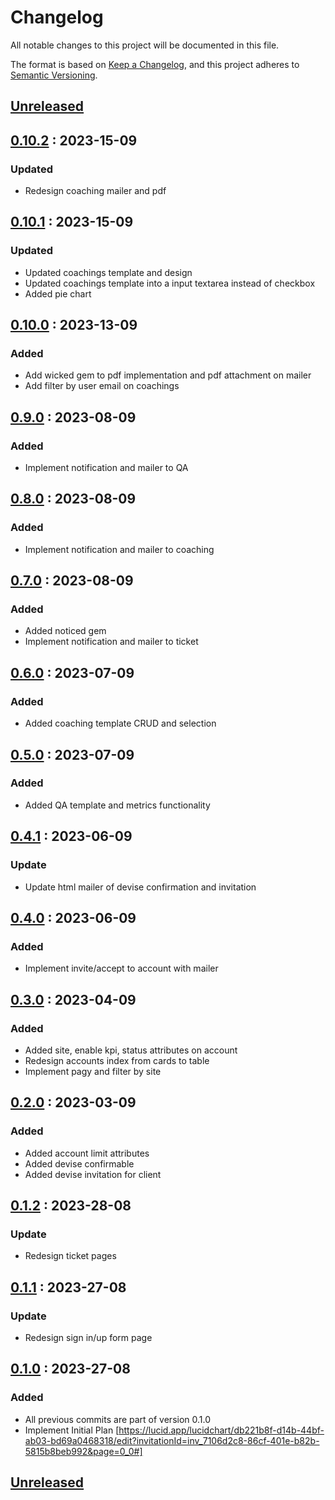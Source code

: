 # Changelog

All notable changes to this project will be documented in this file.

The format is based on [Keep a Changelog](https://keepachangelog.com),
and this project adheres to [Semantic Versioning](https://semver.org).

## [Unreleased]

## [0.10.2] : 2023-15-09

### Updated

- Redesign coaching mailer and pdf

## [0.10.1] : 2023-15-09

### Updated

- Updated coachings template and design
- Updated coachings template into a input textarea instead of checkbox
- Added pie chart

## [0.10.0] : 2023-13-09

### Added

- Add wicked gem to pdf implementation and pdf attachment on mailer
- Add filter by user email on coachings

## [0.9.0] : 2023-08-09

### Added

- Implement notification and mailer to QA

## [0.8.0] : 2023-08-09

### Added

- Implement notification and mailer to coaching

## [0.7.0] : 2023-08-09

### Added

- Added noticed gem
- Implement notification and mailer to ticket

## [0.6.0] : 2023-07-09

### Added

- Added coaching template CRUD and selection

## [0.5.0] : 2023-07-09

### Added

- Added QA template and metrics functionality

## [0.4.1] : 2023-06-09

### Update

- Update html mailer of devise confirmation and invitation

## [0.4.0] : 2023-06-09

### Added

- Implement invite/accept to account with mailer

## [0.3.0] : 2023-04-09

### Added

- Added site, enable kpi, status attributes on account
- Redesign accounts index from cards to table
- Implement pagy and filter by site

## [0.2.0] : 2023-03-09

### Added

- Added account limit attributes
- Added devise confirmable
- Added devise invitation for client

## [0.1.2] : 2023-28-08

### Update

- Redesign ticket pages

## [0.1.1] : 2023-27-08

### Update

- Redesign sign in/up form page

## [0.1.0] : 2023-27-08

### Added

- All previous commits are part of version 0.1.0
- Implement Initial Plan [https://lucid.app/lucidchart/db221b8f-d14b-44bf-ab03-bd69a0468318/edit?invitationId=inv_7106d2c8-86cf-401e-b82b-5815b8beb992&page=0_0#]

## [Unreleased]
[unreleased]: https://github.com/danrayfr/unified/branch/development#diff
[0.10.2]: https://github.com/danrayfr/unified/pull/18
[0.10.1]: https://github.com/danrayfr/unified/pull/17
[0.10.0]: https://github.com/danrayfr/unified/pull/16
[0.9.0]: https://github.com/danrayfr/unified/pull/15
[0.8.0]: https://github.com/danrayfr/unified/pull/14
[0.7.0]: https://github.com/danrayfr/unified/pull/12
[0.6.0]: https://github.com/danrayfr/unified/pull/10
[0.5.0]: https://github.com/danrayfr/unified/pull/9
[0.4.1]: https://github.com/danrayfr/unified/pull/8
[0.4.0]: https://github.com/danrayfr/unified/pull/7
[0.3.0]: https://github.com/danrayfr/unified/pull/6
[0.2.0]: https://github.com/danrayfr/unified/pull/5
[0.1.2]: https://github.com/danrayfr/unified/pull/3
[0.1.1]: https://github.com/danrayfr/unified/pull/1
[0.1.0]: https://github.com/danrayfr/unified
